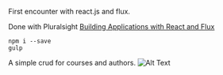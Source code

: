 First encounter with react.js and flux. 

Done with Pluralsight [Building Applications with React and Flux](http://www.pluralsight.com/courses/react-flux-building-applications)

```
npm i --save
gulp
```

A simple crud for courses and authors.
![Alt Text](https://media.giphy.com/media/3o85xCXyWQYnZaxxEk/giphy.gif)
